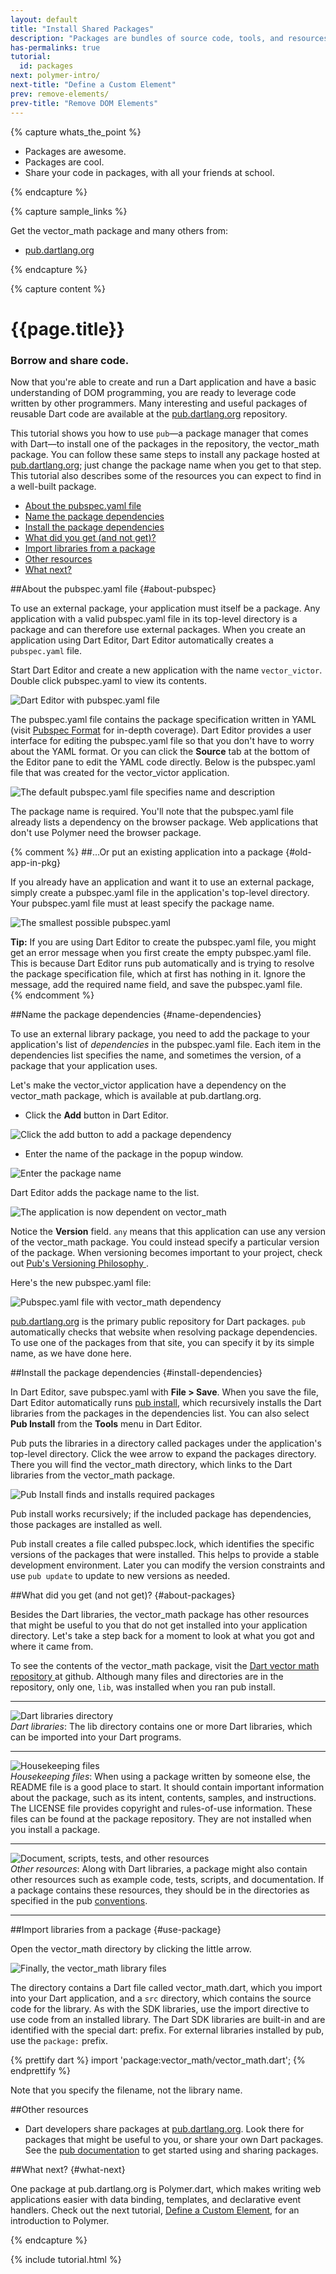 ```yaml
---
layout: default
title: "Install Shared Packages"
description: "Packages are bundles of source code, tools, and resources that help you to organize and share code"
has-permalinks: true
tutorial:
  id: packages
next: polymer-intro/
next-title: "Define a Custom Element"
prev: remove-elements/
prev-title: "Remove DOM Elements"
---
```


{% capture whats_the_point %}

* Packages are awesome.
* Packages are cool.
* Share your code in packages, with all your friends at school.

{% endcapture %}

{% capture sample_links %}

<p>
Get the vector_math package and many others from:</p>

<ul>
  <li>
    <a href="https://pub.dartlang.org/"
       target="_blank">pub.dartlang.org</a>
  </li>
</ul>

{% endcapture %}

{% capture content %}

<div class="tute-target-title">
<h1>{{page.title}}</h1>
<h3>Borrow and share code.</h3>
</div>

Now that you're able to create and run a Dart application
and have a basic understanding of DOM programming,
you are ready to leverage code written by other programmers.
Many interesting and useful packages of reusable Dart code
are available at the
<a href="https://pub.dartlang.org/">pub.dartlang.org</a>
repository.

This tutorial shows you how to use `pub`&mdash;a package manager
that comes with Dart&mdash;to
install one of the packages in the repository,
the vector_math package.
You can follow these same steps to install any package hosted at
<a href="https://pub.dartlang.org/">pub.dartlang.org</a>;
just change the package name when you get to that step.
This tutorial also describes some of the resources you can expect to find
in a well-built package.

* [About the pubspec.yaml file](#about-pubspec)
* [Name the package dependencies](#name-dependencies)
* [Install the package dependencies](#install-dependencies)
* [What did you get (and not get)?](#about-packages)
* [Import libraries from a package](#use-package)
* [Other resources](#other-resources)
* [What next?](#what-next)

##About the pubspec.yaml file {#about-pubspec}

To use an external package,
your application must itself be a package.
Any application with a valid pubspec.yaml file in its top-level directory
is a package and can therefore use external packages.
When you create an application using Dart Editor,
Dart Editor automatically creates a `pubspec.yaml` file.

Start Dart Editor and create a new application with the name `vector_victor`.
Double click pubspec.yaml to view its contents.

![Dart Editor with pubspec.yaml file](images/victor-files.png)

The pubspec.yaml file contains the package specification written in YAML
(visit <a href="https://pub.dartlang.org/doc/pubspec.html">Pubspec Format</a>
for in-depth coverage).
Dart Editor provides a user interface for editing the pubspec.yaml file
so that you don't have to worry about the YAML format.
Or you can click the **Source** tab at the bottom of the Editor pane
to edit the YAML code directly.
Below is the pubspec.yaml file that was
created for the vector_victor application.

![The default pubspec.yaml file specifies name and description](images/pubspec.png)

The package name is required.
You'll note that the pubspec.yaml file already
lists a dependency on the browser package.
Web applications that don't use Polymer
need the browser package.

{% comment %}
##...Or put an existing application into a package {#old-app-in-pkg}

If you already have an application
and want it to use an external package,
simply create a pubspec.yaml file in the application's top-level directory.
Your pubspec.yaml file must at least specify the package name.

![The smallest possible pubspec.yaml](images/minimalpubspec.png)

<aside class="alert">
<strong>Tip:</strong> If you are using
Dart Editor to create the pubspec.yaml file,
you might get an error message
when you first create the empty pubspec.yaml file.
This is because Dart Editor runs pub automatically and
is trying to resolve the package specification file,
which at first has nothing in it.
Ignore the message,
add the required name field,
and save the pubspec.yaml file.
</aside>
{% endcomment %}

##Name the package dependencies {#name-dependencies}

To use an external library package,
you need to add the package to your
application's list of _dependencies_
in the pubspec.yaml file.
Each item in the dependencies list
specifies the name, and sometimes the version,
of a package that your application uses.

Let's make the vector_victor application have a dependency 
on the vector_math package,
which is available at pub.dartlang.org.

* Click the **Add** button in Dart Editor.

![Click the add button to add a package dependency](images/dependencies-ui.png)

* Enter the name of the package in the popup window.

![Enter the package name](images/add-dependency-window.png)

Dart Editor adds the package name to the list.

![The application is now dependent on vector_math](images/after-add.png)

Notice the **Version** field.
`any` means that this application can use
any version of the vector_math package.
You could instead specify a particular version of the package.
When versioning becomes important to your project,
check out
<a href="https://pub.dartlang.org/doc/versioning.html">
Pub's Versioning Philosophy
</a>.

Here's the new pubspec.yaml file:

![Pubspec.yaml file with vector_math dependency](images/pubspec-vectormath.png)

<a href="https://pub.dartlang.org/">pub.dartlang.org</a>
is the primary public repository for Dart packages.
`pub` automatically checks that
website when resolving package dependencies.
To use one of the packages from that site,
you can specify it by its simple name,
as we have done here.

##Install the package dependencies {#install-dependencies}

In Dart Editor, save pubspec.yaml with **File > Save**.
When you save the file,
Dart Editor automatically runs
<a href="https://pub.dartlang.org/doc/pub-install.html">pub install</a>,
which recursively installs the Dart libraries
from the packages in the dependencies list.
You can also select **Pub Install** from the **Tools** menu in Dart Editor.

Pub puts the libraries in a directory called packages
under the application's top-level directory.
Click the wee arrow to expand the packages directory.
There you will find the vector_math directory,
which links to the Dart libraries from the vector_math package.

![Pub Install finds and installs required packages](images/run-pub-install.png)

Pub install works recursively;
if the included package has dependencies, those packages are installed as well.

Pub install creates a file called pubspec.lock,
which identifies the specific versions of the packages that were installed.
This helps to provide a stable development environment.
Later you can modify the version constraints and use `pub update`
to update to new versions as needed.

##What did you get (and not get)? {#about-packages}

Besides the Dart libraries,
the vector_math package has other resources that might be useful to you
that do not get installed into your application directory.
Let's take a step back for a moment to look at what
you got and where it came from.

To see the contents of the vector_math package,
visit the
<a href="https://github.com/johnmccutchan/vector_math" target="_blank">
Dart vector math repository
</a>
at github.
Although many files and directories are in the repository,
only one, `lib`, was installed when you ran pub install.

<div>
  <hr>
  <div class="row">
    <div class="span2">
    <img src="images/libraries-folder.png"
         alt="Dart libraries directory"/>
    </div>
    <div class="span7">
      <em>Dart libraries</em>:
      The lib directory contains one or more Dart libraries,
      which can be imported into your Dart programs.
    </div>
  </div>
  <hr>
  <div class="row">
    <div class="span2">
    <img src="images/housekeeping-files.png"
         alt="Housekeeping files"/>
    </div>
    <div class="span7">
      <em>Housekeeping files</em>:
      When using a package written by someone else,
      the README file is a good place to start.
      It should contain important information about the package,
      such as its intent, contents, samples, and instructions.
      The LICENSE file provides copyright and rules-of-use information.
      These files can be found at the package repository.
      They are not installed when you install a package.
    </div>
  </div>
  <hr>
  <div class="row">
    <div class="span2">
    <img src="images/other-folders.png"
         alt="Document, scripts, tests, and other resources"/>
    </div>
    <div class="span7">
      <em>Other resources</em>:
      Along with Dart libraries,
      a package might also contain other resources 
      such as example code, tests, scripts, and documentation.
      If a package contains these resources,
      they should be in the directories as specified in the pub
<a href="https://pub.dartlang.org/doc/package-layout.html">conventions</a>.
    </div>
  </div>
  <hr>
</div>

##Import libraries from a package {#use-package}

Open the vector_math directory by clicking the little arrow.

![Finally, the vector_math library files](images/the-vectormath-library.png)

The directory contains a Dart file called vector_math.dart,
which you import into your Dart application,
and a `src` directory,
which contains the source code for the library.
As with the SDK libraries,
use the import directive to use code from an installed library.
The Dart SDK libraries are built-in and
are identified with the special dart: prefix.
For external libraries installed by pub,
use the `package:` prefix.

{% prettify dart %}
import 'package:vector_math/vector_math.dart';
{% endprettify %}

Note that you specify the filename, not the library name.

##Other resources

<ul>
  <li>
    Dart developers share packages at
    <a href="https://pub.dartlang.org/">pub.dartlang.org</a>.
    Look there for packages that might be useful to you,
    or share your own Dart packages.
    See the <a href="https://pub.dartlang.org/doc/">pub documentation</a>
    to get started using and sharing packages.
  </li>
</ul>

##What next? {#what-next}

One package at pub.dartlang.org is Polymer.dart,
which makes writing web applications easier
with data binding, templates, and declarative event handlers.
Check out the next tutorial,
[Define a Custom Element](/docs/tutorials/polymer-intro),
for an introduction to Polymer.


{% endcapture %}

{% include tutorial.html %}
